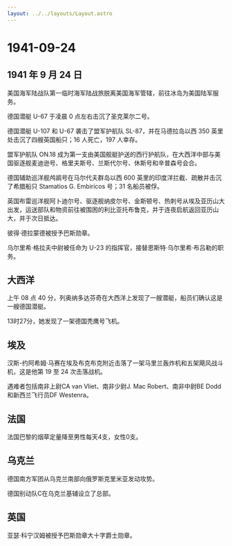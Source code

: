 ```yaml
---
layout: ../../layouts/Layout.astro
---
```


# 1941-09-24

## 1941 年 9 月 24 日

美国海军陆战队第一临时海军陆战旅脱离美国海军管辖，前往冰岛为美国陆军服务。

德国潜艇 U-67 于凌晨 0 点左右击沉了圣克莱尔二号。

德国潜艇 U-107 和 U-67 袭击了盟军护航队 SL-87，并在马德拉岛以西 350
英里处击沉了四艘英国船只；16 人死亡，197 人幸存。

盟军护航队 ON.18
成为第一支由美国舰艇护送的西行护航队，在大西洋中部与美国驱逐舰麦迪逊号、格里夫斯号、兰斯代尔号、休斯号和辛普森号会合。

德国辅助巡洋舰鸬鹚号在马尔代夫群岛以西 600
英里的印度洋拦截、疏散并击沉了希腊船只 Stamatios G. Embiricos 号；31
名船员被俘。

英国布雷巡洋舰阿卜迪尔号、驱逐舰纳皮尔号、金斯顿号、热刺号从埃及亚历山大出发，运送部队和物资前往被围困的利比亚托布鲁克，并于连夜启航返回亚历山大，并于次日抵达。

彼得·德拉蒙德被授予巴斯勋章。

乌尔里希·格拉夫中尉被任命为 U-23
的指挥官，接替恩斯特·乌尔里希·布吕勒的职务。

## 大西洋

上午 08 点 40
分，列奥纳多达芬奇在大西洋上发现了一艘潜艇，船员们确认这是一艘德国潜艇。

13时27分，她发现了一架德国秃鹰号飞机。

## 埃及

汉斯-约阿希姆·马赛在埃及布克布克附近击落了一架马里兰轰炸机和五架飓风战斗机，这是他第
19 至 24 次击落战机。

遇难者包括南非上尉CA van Vliet、南非少尉J. Mac Robert、南非中尉BE
Dodd和新西兰飞行员DF Westenra。

## 法国

法国巴黎的烟草定量降至男性每天4支，女性0支。

## 乌克兰

德国南方军团从乌克兰南部向俄罗斯克里米亚发动攻势。

德国别动队C在乌克兰基辅设立了总部。

## 英国

亚瑟·科宁汉姆被授予巴斯勋章大十字爵士勋章。